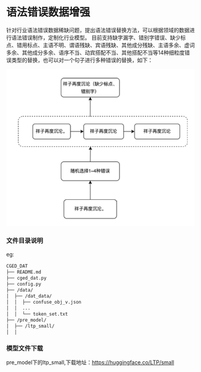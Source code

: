 

# 语法错误数据增强

针对行业语法错误数据稀缺问题，提出语法错误替换方法，可以根据领域的数据进行语法错误制作，定制化行业模型。
目前支持缺字漏字、错别字错误、缺少标点、错用标点、主语不明、谓语残缺、宾语残缺、其他成分残缺、主语多余、虚词多余、其他成分多余、语序不当、动宾搭配不当、其他搭配不当等14种细粒度错误类型的替换，也可以对一个句子进行多种错误的替换，如下：

![image](images/example.png)



### 文件目录说明
eg:

```
CGED_DAT 
├── README.md
├── cged_dat.py
├── config.py
├── /data/
│  ├── /dat_data/
│  │  ├── confuse_obj_v.json
│  │  ...
│  │  └── token_set.txt
├── /pre_model/
│  ├── /ltp_small/
│  │  

```

### 模型文件下载

pre_model下的ltp_small,下载地址：https://huggingface.co/LTP/small







